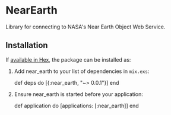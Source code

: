 # NearEarth

Library for connecting to NASA's Near Earth Object Web Service.

## Installation

If [available in Hex](https://hex.pm/docs/publish), the package can be installed as:

  1. Add near_earth to your list of dependencies in `mix.exs`:

        def deps do
          [{:near_earth, "~> 0.0.1"}]
        end

  2. Ensure near_earth is started before your application:

        def application do
          [applications: [:near_earth]]
        end

